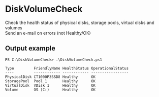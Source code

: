 # DiskVolumeCheck

Check the health status of physical disks, storage pools, virtual disks and volumes  
Send an e-mail on errors (not Healthy/OK)

## Output example

```
PS C:\DiskVolumeCheck> .\DiskVolumeCheck.ps1

Type         FriendlyName HealthStatus OperationalStatus
----         ------------ ------------ -----------------
PhysicalDisk CT1000P3SSD8 Healthy      OK
StoragePool  Pool 1       Healthy      OK
VirtualDisk  VDisk 1      Healthy      OK
Volume       OS (C:)      Healthy      OK
```
